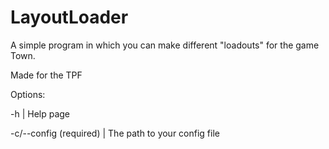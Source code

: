 # LayoutLoader
A simple program in which you can make different "loadouts" for the game Town.

Made for the TPF

Options:

-h | Help page

-c/--config (required) | The path to your config file
